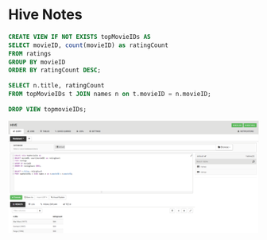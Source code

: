 # Hive Notes

```sql
CREATE VIEW IF NOT EXISTS topMovieIDs AS
SELECT movieID, count(movieID) as ratingCount
FROM ratings
GROUP BY movieID
ORDER BY ratingCount DESC;
```


```sql
SELECT n.title, ratingCount
FROM topMovieIDs t JOIN names n on t.movieID = n.movieID;
```

```sql
DROP VIEW topmovieIDs;
```

![image](https://github.com/ovokpus/Data-Engineering-with-Hadoop/blob/main/images/hive2console.png)